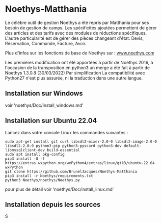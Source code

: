 Noethys-Matthania
==================
Le célébre outil de gestion Noethys a été repris par Matthania pour ses besoin de gestion de camps.
Les spécificités ajoutées permettent de gérer des articles et des tarifs avec des modules de réductions spécifiques.
L'autre particularité est de gérer des pièces changeant d'état: Devis, Réservation, Commande, Facture, Avoir.

Plus d'infos sur les fonctions de base de Noethys sur : www.noethys.com

Les premières modification ont été apportées à partir de Noethys 2016, à l'occasion de la transposition en python3 un merge a été fait à partir de Noethys 1.3.0.8 (30/03/2022)
Par simplification La compatibilité avec Python27 n'est plus assurée, ni la traduction dans une autre langue.

Installation sur Windows
------------------
voir 'noethys/Doc/install_windows.md'

Installation sur Ubuntu 22.04
------------------

Lancez dans votre console Linux les commandes suivantes :
```
sudo apt-get install git curl libsdl2-mixer-2.0-0 libsdl2-image-2.0-0 libsdl2-2.0-0 python3-pip python3-pyscard python3-dev default-libmysqlclient-dev build-essential
sudo apt install pkg-config
pip3 install -U -f https://extras.wxpython.org/wxPython4/extras/linux/gtk3/ubuntu-22.04 wxPython
git clone https://github.com/BrunelJacques/Noethys-Matthania
pip3 install -r Noethys/requirements.txt
python3 Noethys/noethys/Noethys.py
```
pour plus de détail voir 'noethys/Doc/install_linux.md'

Installation depuis les sources
------------------
S

